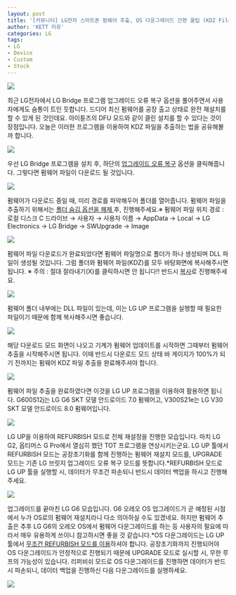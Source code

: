 ```yaml
---
layout: post
title: '[커뮤니티] LG전자 스마트폰 펌웨어 추출, OS 다운그레이드 간편 꿀팁 (KDZ File)'
author: 'KETT 미유'
categories: LG
tags:
- LG
- Device
- Custom
- Stock
---
```



<script> location.href='https://cafe.naver.com/develoid/793392' ; </script>

<p>
 <p>
  <img src="https://dthumb-phinf.pstatic.net/?src=%22http%3A%2F%2Fblogfiles.naver.net%2FMjAxODA0MTVfODUg%2FMDAxNTIzODA0MjQ0ODgy.G3j0_9MG8hNtSdbgQJplqUtpGWSGaw8AXQkf-UV15z0g.wueqYwAR2VdEqsDbMBizoGFHI0jtBWKFklFvHRpV4Z0g.JPEG.great97k%2FDSC02889.JPG%22&amp;type=cafe_wa740">
 </p>

</p>

<p>
 <p>최근 LG전자에서 LG Bridge 프로그램&nbsp;업그레이드 오류 복구 옵션을 풀어주면서 사용자에게도 숨통이 트인 듯합니다. 드디어 최신 펌웨어를 공장 출고 상태로 완전&nbsp;재설치를 할 수 있게 된 것인데요. 아이튠즈의 DFU 모드와 같이 클린 설치를 할 수 있다는 것이 장점입니다. 오늘은 이러한 프로그램을 이용하여 KDZ 파일을 추출하는 법을 공유해볼까 합니다.</p>

</p>

<p>
 <p>
  <img src="https://dthumb-phinf.pstatic.net/?src=%22http%3A%2F%2Fblogfiles.naver.net%2FMjAxODA0MTVfMjcx%2FMDAxNTIzODA0MzUxMzY2.I7ghhc5u9d2D_7WnA6V0uHY_pkZoolvYIQ2T-lboqXkg.BGOL0ZXp9tGwNPaPQ2-DRwAOYw9SmR-wEcgEmJmfAzog.JPEG.great97k%2F1.jpg%22&amp;type=cafe_wa740">
 </p>

</p>

<p>
 <p>우선 LG Bridge 프로그램을 설치 후, 하단의 <u>업그레이드 오류 복구</u> 옵션을 클릭해줍니다. 그렇다면 펌웨어 파일이 다운로드 될 것입니다.</p>

</p>

<p>
 <p>
  <img src="https://dthumb-phinf.pstatic.net/?src=%22http%3A%2F%2Fblogfiles.naver.net%2FMjAxODA0MTVfMjc2%2FMDAxNTIzODA0Mzc1NDY3.coIixZFWWs1iMbFG06Ev_RBh3s8SLlL0JiGceFgcTlgg.UOkGqv-nhZe2443qFtLLA4OYWqLZSzd-8xRVQVD-Gt4g.JPEG.great97k%2F2.jpg%22&amp;type=cafe_wa740">
 </p>

</p>

<p>
 <p>펌웨어가 다운로드 중일 때, 미리 경로를 파악해두어 폴더를 열어줍니다. 펌웨어 파일을 추출하기 위해서는 <u>폴더 숨김 옵션을 </u><u>해제</u><u> </u>후, 진행해주세요.※ 펌웨어 파일 위치 경로 : 로컬 디스크 C 드라이브 → 사용자 → 사용자 이름 → AppData → Local → LG Electronics → LG Bridge → SWUpgrade → Image</p>

</p>

<p>
 <p>
  <img src="https://dthumb-phinf.pstatic.net/?src=%22http%3A%2F%2Fblogfiles.naver.net%2FMjAxODA0MTZfMTMy%2FMDAxNTIzODA0NTA5MjU3.46jNcQUkTsdOsUVySNz4kGNwnkjqJ-yX4WwY9LnqJiIg.Rmnw07K73TnhzUdC9qUAyXMP7rNsbLEIvoGbwLPiijIg.JPEG.great97k%2F4.jpg%22&amp;type=cafe_wa740">
 </p>

</p>

<p>
 <p>펌웨어 파일 다운로드가 완료되었다면 펌웨어 파일명으로 폴더가 하나 생성되며 DLL 파일이 생성될 것입니다. 그럼 폴더와 펌웨어 파일(KDZ)를&nbsp;모두 바탕화면에 복사해주시면 됩니다. ※ 주의 : 절대 잘라내기(X)를 클릭하시면 안 됩니다!! 반드시 <u>복사</u>로 진행해주세요.</p>

</p>

<p>
 <p>
  <img src="https://dthumb-phinf.pstatic.net/?src=%22http%3A%2F%2Fblogfiles.naver.net%2FMjAxODA0MTZfMTQ1%2FMDAxNTIzODA0NzU5NTIz.BL09KnYMWYw5Y8XtVIP33VkNXcSIbPWV2JN2l1PTAoYg.e9N3uhmnpRoG-YkLY1TxnEDw_cL0_kYiq7kIdBwH6i0g.JPEG.great97k%2F3.jpg%22&amp;type=cafe_wa740">
 </p>

</p>

<p>
 <p>펌웨어 폴더 내부에는 DLL 파일이 있는데, 이는 LG UP 프로그램을 실행할 때 필요한 파일이기 때문에 함께 복사해주시면 좋습니다.</p>

</p>

<p>
 <p>
  <img src="https://dthumb-phinf.pstatic.net/?src=%22http%3A%2F%2Fblogfiles.naver.net%2FMjAxODA0MTZfMzYg%2FMDAxNTIzODA0NjM3Mjg5.6oVPTo7A2EBCYQGGADMUWW1ya992XTg7utRhkfzJBZ0g.Pu2w-d6DDmcxDUueLHrmgJlcwFWBL38ZX6kRAIagoAIg.JPEG.great97k%2FDSC02883.JPG%22&amp;type=cafe_wa740">
 </p>

</p>

<p>
 <p>해당 다운로드 모드 화면이 나오고&nbsp;기계가&nbsp;펌웨어 업데이트를 시작하면 그때부터&nbsp;펌웨어 추출을 시작해주시면 됩니다. 이때 반드시 다운로드 모드 상태 바 게이지가 100%가 되기 전까지는 펌웨어 KDZ&nbsp;파일 추출을 완료해주셔야 합니다. </p>

</p>

<p>
 <p>
  <p></p>

 </p>

</p>

<p>
 <p>
  <img src="https://dthumb-phinf.pstatic.net/?src=%22http%3A%2F%2Fblogfiles.naver.net%2FMjAxODA0MTZfNzAg%2FMDAxNTIzODA0ODQwOTU0.7sWZ17VTbA1tCPvqk701ddJMHCvkHpxdoLAoBUKhdPog.xrGCzpoFFwk3aR8Dllwu1sUSvnCwdnS08ZH0ttQJYVog.JPEG.great97k%2F0.jpg%22&amp;type=cafe_wa740">
 </p>

</p>

<p>
 <p>펌웨어 파일 추출을 완료하였다면 이것을 LG UP 프로그램을 이용하여 활용하면 됩니다. G600S12j는 LG G6 SKT 모델 안드로이드 7.0 펌웨어고, V300S21e는 LG V30 SKT 모델 안드로이드 8.0 펌웨어입니다.</p>

</p>

<p>
 <p>
  <img src="https://dthumb-phinf.pstatic.net/?src=%22http%3A%2F%2Fblogfiles.naver.net%2FMjAxODA0MTZfOTEg%2FMDAxNTIzODA0ODk3NDQ0.XLXkzw3D7giZ1uaBqf7pWi2Dy2a5gEbeESISMBoFTeYg.DNRQo2upsTRmrEdBcOiTxtZZ1EtivarOg8gNmBewXPcg.JPEG.great97k%2F6.jpg%22&amp;type=cafe_wa740">
 </p>

</p>

<p>
 <p>LG UP을 이용하여 REFURBISH 모드로 전체 재설정을 진행한 모습입니다. 마치 LG G2, 옵티머스 G Pro에서 열심히 했던 TOT 프로그램을 연상시키는군요. LG UP 툴에서 REFURBISH 모드는&nbsp;공장초기화를 함께 진행하는&nbsp;펌웨어 재설치 모드를, UPGRADE 모드는 기존 LG 브릿지 업그레이드 오류 복구 모드를 뜻합니다.*REFURBISH 모드로 LG UP 툴을 실행할 시, 데이터가 무조건 파손되니 반드시 데이터&nbsp;백업을 하시고 진행해주세요.</p>

</p>

<p>
 <p>
  <img src="https://dthumb-phinf.pstatic.net/?src=%22http%3A%2F%2Fblogfiles.naver.net%2FMjAxODA0MTZfMjM4%2FMDAxNTIzODA0OTc3ODkw.CmRoDtII4PiDe5L4hZ8z17zVSus4r8Z0SyxQDOexrFcg.g6PwUhgTM5rq7kMY5ljGnSeeBD3tHZLklwdz9NT51Z4g.JPEG.great97k%2FDSC02890.JPG%22&amp;type=cafe_wa740">
 </p>

</p>

<p>
 <p>업그레이드를 끝마친 LG G6 모습입니다. G6 오레오 OS 업그레이드가 곧 예정된 시점에서 누가 OS로의 펌웨어 재설치라니 다소 의아하실 수도 있겠네요. 하지만 펌웨어 추출은&nbsp;추후 LG G6의 오레오 OS에서 펌웨어 다운그레이드를 하는 등 사용자의 필요에 따라서 매우 유용하게 쓰이니 참고하시면 좋을 것 같습니다.*OS 다운그레이드는 LG UP 툴에서 <u>무조건&nbsp;REFURBISH 모드를 이용</u>하셔야 합니다. 공장초기화까지 진행되어야 OS 다운그레이드가 안정적으로 진행되기 때문에 UPGRADE 모드로 실시할 시, 무한 루프의 가능성이 있습니다.&nbsp;리퍼비쉬 모드로&nbsp;OS 다운그레이드를 진행하면&nbsp;데이터가 반드시 파손되니, 데이터&nbsp;백업을 진행하신 다음 다운그레이드를 실행하세요.</p>

</p>

<p>
 <p>
  <img src="https://dthumb-phinf.pstatic.net/?src=%22http%3A%2F%2Fblogfiles.naver.net%2FMjAxODA0MTZfMjMw%2FMDAxNTIzODA1MDczODQ4.ngyACgtYXf4rlRxTYATDaSOGVWwwax1S5jqQguzulZIg.NbH7uGajRROyOxQ2kxFmbDuvfN2d_077xddJ4PYg120g.JPEG.great97k%2F%25EB%25AF%25B8%25EC%259C%25A0%25EC%258B%259C%25ED%258B%25B0.jpg%22&amp;type=cafe_wa740">
 </p>

</p>

<p>
 <p></p>

</p>

